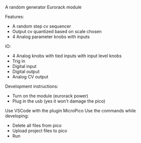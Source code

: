 A random generator Eurorack module

Features:
- A random step cv sequencer
- Output cv quantized based on scale chosen
- 4 Analog parameter knobs with inputs

IO:
- 4 Analog knobs with tied inputs with input level knobs
- Trig in
- Digital input
- Digital output
- Analog CV output

Development instructions:

- Turn on the module (eurorack power)
- Plug in the usb (yes it won't damage the pico)

Use VSCode with the plugin MicroPico
Use the commands while developing:
- Delete all files from pico
- Upload project files to pico
- Run
